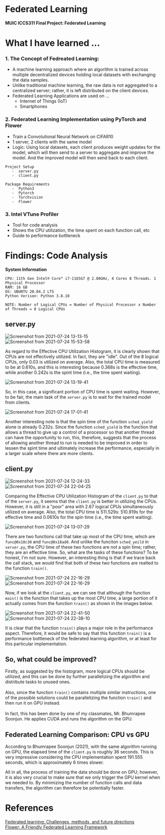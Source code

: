 # Federated Learning
<b> MUIC ICCS311 Final Project: Federated Learning </b>

# What I have learned ...
### 1. The Concept of Fedreated Learning:
   -  A machine learning approach where an algorithm is trained across multiple decentralized devices holding local datasets with exchanging the data samples.
   -  Unlike traditional machine learning, the raw data is not aggregated to a centralized server; rather, it is left distributed on the client devices.
   -  Federated Learning Applications are used on ... 
      -  Internet of Things (IoT)
      -  Smartphones

### 2. Federated Learning Implementation using PyTorch and Flower
   -  Train a Convolutional Neural Network on CIFAR10
   -  1 server, 2 clients with the same model
   -  Logic: Using local datasets, each client produces weight updates for the model, which will then send to a server to aggregate and improve the model. And the improved model will then send back to each client.  
```
Project Setup
   -  server.py
   -  client.py
```
```
Package Requirements
   -  Python3
   -  Pytorch
   -  Torchvision
   -  Flower
```

### 3. Intel VTune Profiler
   -  Tool for code analysis
   -  Shows the CPU utilization, the time spent on each function call, etc
   -  Guide to performance bottleneck

# Findings: Code Analysis
<b> System Information </b>
```
CPU: 11th Gen Intel® Core™ i7-1165G7 @ 2.80GHz, 4 Cores 8 Threads. 1 Physical Processor
RAM: 16 GB
OS: UBUNTU 20.04.2 LTS
Python Verison: Python 3.8.10

NOTE: Number of Logical CPUs = Number of Physical Processor x Number of Threads = 8 Logical CPUs
```
## server.py
![Screenshot from 2021-07-24 13-13-15](https://user-images.githubusercontent.com/60769071/126859458-d6abd2ae-6821-4183-94d1-e36367289612.png)
![Screenshot from 2021-07-24 15-53-58](https://user-images.githubusercontent.com/60769071/126863250-8df115c7-8a55-4348-9d6d-f7767314c26b.png)

As regard to the Effective CPU Utilization Histogram, it is clearly shown that CPUs are not effectively utilized. In fact, they are "idle". Out of the 8 logical CPUs, only 0.03 is utilized on average. Also, the total CPU time is measured to be at 0.610s, and this is interesting because 0.368s is the effective time, while another 0.242s is the spint time (i.e., the time spent waiting).

![Screenshot from 2021-07-24 13-19-41](https://user-images.githubusercontent.com/60769071/126859526-d45270e6-6a9f-4e04-922d-99e90b12734f.png)

So, in this case, a significant portion of CPU time is spent waiting. However, to be fair, the main task of the <code>server.py</code> is to wait for the trained model from clients. 

![Screenshot from 2021-07-24 17-01-41](https://user-images.githubusercontent.com/60769071/126865069-a1d5e449-a5c3-4e14-9b73-cee6caa5724b.png)

Another interesting note is that the spin time of the function <code>sched_yield</code> alone is already 0.232s. Since the function <code>sched_yield</code> is the function that allows a thread to give up a control of a processor so that another thread can have the opportunity to run, this, therefore, suggests that the process of allowing another thread to run is needed to be improved in order to lessen the spint time and ultimately increase the performance, especially in a larger scale where there are more clients.  

## client.py
![Screenshot from 2021-07-24 12-24-33](https://user-images.githubusercontent.com/60769071/126858548-736427c7-bffe-4358-828f-7048bc963c38.png)
![Screenshot from 2021-07-24 22-04-25](https://user-images.githubusercontent.com/60769071/126872538-e66a0410-d58e-41ba-8f99-c54fed60311e.png)

Comparing the Effective CPU Utilization Histogram of the <code>client.py</code> to that of the <code>server.py</code>, it seems that the <code>client.py</code> is better in utilizing the CPUs. However, it is still in a "poor" area with 2.67 logical CPUs simultaneously utilized on average. Also, the total CPU time is 511.529s: 510.919s for the effective time and 0.0610s for the spin time (i.e., the time spent waiting).

![Screenshot from 2021-07-24 13-07-29](https://user-images.githubusercontent.com/60769071/126859253-81f2faed-b558-4579-8e14-09d48ee0c08e.png)

There are two functions call that take up most of the CPU time, which are <code>func@0x18c30</code> and <code>func@0x18ad0</code>. And unlike the funciton <code>sched_yeild</code> in <code>server.py</code>, the CPU time of these two functions are not a spin time; rather, they are an effective time. So, what are the tasks of these functions? To be honest, I'm not sure. However, an interesting thing is that if we trace back the call stack, we would find that both of these two functions are realted to the function <code>train()</code>. 

![Screenshot from 2021-07-24 22-16-29](https://user-images.githubusercontent.com/60769071/126873609-dc390d5c-2398-4d03-85d2-b49f8eb51677.png)
![Screenshot from 2021-07-24 22-16-29](https://user-images.githubusercontent.com/60769071/126873609-dc390d5c-2398-4d03-85d2-b49f8eb51677.png)

Now, if we look at the <code>client.py</code>, we can see that although the function <code>main()</code> is the function that takes up the most CPU time, a large portion of it actually comes from the function <code>train()</code> as shown in the images below.

![Screenshot from 2021-07-24 22-41-50](https://user-images.githubusercontent.com/60769071/126873712-f1d9cad9-3b6d-438a-a576-77db9b6b9544.png)
![Screenshot from 2021-07-24 22-38-10](https://user-images.githubusercontent.com/60769071/126873596-5f79bc1a-f125-4edf-b636-973b55f51787.png)

It is clear that the function <code>train()</code> plays a major role in the performance aspect. Therefore, it would be safe to say that this function <code>train()</code> is a performance bottleneck of the federated learning algorithm, or at least for this particular implementation.

## So, what could be improved?
Firstly, as suggested by the histogram, more logical CPUs should be utilized, and this can be done by further parallelizing the algorithm and distribute tasks to unused ones. 
<br><br>
Also, since the function <code>train()</code> contains multiple similar instructions, one of the possible solutions could be parallelizing the function <code>train()</code> and then run it on GPU instead.
<br><br>
In fact, this has been done by one of my classmates, Mr. Bhumrapee Soonjun. He applies CUDA and runs the algorithm on the GPU. 

## Federated Learning Comparison: CPU vs GPU
According to Bhumrapee Soonjun (2021), with the same algorithm running on GPU, the elapsed time of the <code>client.py</code> is roughly 36 seconds. This is very impressive considering the CPU implementation spent 191.555 seconds, which is approximately 6 times slower.

All in all, the process of training the data should be done on GPU; however, it is also very crucial to make sure that we only trigger the GPU kernel when we needed to. By minimizing the number of function calls and data transfers, the algorithm can therefore be potentially faster. 

# References
<a href = "https://arxiv.org/pdf/1908.07873.pdf"> Federated learning: Challenges, methods, and future directions </a> <br>
<a href = "https://flower.dev/docs/quickstart_pytorch.html"> Flower: A Friendly Federated Learning Framework </a>
